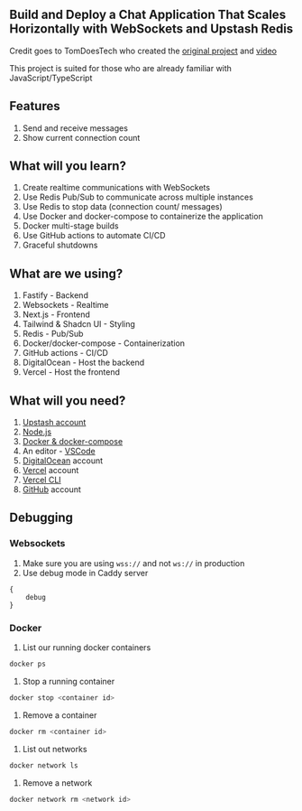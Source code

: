 ## Build and Deploy a Chat Application That Scales Horizontally with WebSockets and Upstash Redis

Credit goes to TomDoesTech who created the [original project](https://github.com/TomDoesTech/chat-tutorial/) and [video](https://youtu.be/cfEqS1A5diM) 

This project is suited for those who are already familiar with JavaScript/TypeScript

## Features
1. Send and receive messages
1. Show current connection count

## What will you learn?
1. Create realtime communications with WebSockets
1. Use Redis Pub/Sub to communicate across multiple instances
1. Use Redis to stop data (connection count/ messages)
1. Use Docker and docker-compose to containerize the application
1. Docker multi-stage builds
1. Use GitHub actions to automate CI/CD
1. Graceful shutdowns

## What are we using?
1. Fastify - Backend
1. Websockets - Realtime 
1. Next.js - Frontend
1. Tailwind & Shadcn UI - Styling
1. Redis - Pub/Sub
1. Docker/docker-compose - Containerization
1. GitHub actions - CI/CD
1. DigitalOcean - Host the backend
1. Vercel - Host the frontend

## What will you need?
1. [Upstash account](https://upstash.com/)
1. [Node.js](https://nodejs.org/en)
1. [Docker & docker-compose](https://docs.docker.com/engine/install/)
1. An editor - [VSCode](https://code.visualstudio.com/)
1. [DigitalOcean](https://www.digitalocean.com/) account
1. [Vercel](https://vercel.com/) account
1. [Vercel CLI](https://vercel.com/docs/cli)
1. [GitHub](https://github.com) account


## Debugging
### Websockets
1. Make sure you are using `wss://` and not `ws://` in production
2. Use debug mode in Caddy server
```
{
    debug
}
```

### Docker
1. List our running docker containers
```bash
docker ps
```
1. Stop a running container
```bash
docker stop <container id>
```

1. Remove a container
```bash
docker rm <container id>
```

1. List out networks
```bash
docker network ls
```

1. Remove a network
```bash
docker network rm <network id>
```